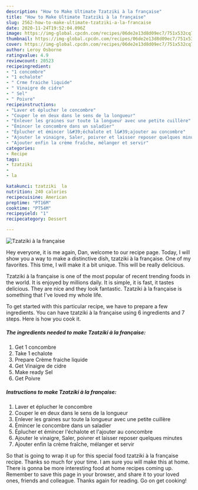 ```yaml
---
description: "How to Make Ultimate Tzatziki à la française"
title: "How to Make Ultimate Tzatziki à la française"
slug: 2562-how-to-make-ultimate-tzatziki-a-la-francaise
date: 2020-11-24T19:52:04.096Z
image: https://img-global.cpcdn.com/recipes/06de2e13d8d09ec7/751x532cq70/tzatziki-a-la-francaise-photo-principale-de-la-recette.jpg
thumbnail: https://img-global.cpcdn.com/recipes/06de2e13d8d09ec7/751x532cq70/tzatziki-a-la-francaise-photo-principale-de-la-recette.jpg
cover: https://img-global.cpcdn.com/recipes/06de2e13d8d09ec7/751x532cq70/tzatziki-a-la-francaise-photo-principale-de-la-recette.jpg
author: Leroy Osborne
ratingvalue: 4.9
reviewcount: 20523
recipeingredient:
- "1 concombre"
- "1 echalote"
- " Crme fraiche liquide"
- " Vinaigre de cidre"
- " Sel"
- " Poivre"
recipeinstructions:
- "Laver et éplucher le concombre"
- "Couper le en deux dans le sens de la longueur"
- "Enlever les graines sur toute la longueur avec une petite cuillère"
- "Émincer le concombre dans un saladier"
- "Éplucher et émincer l&#39;échalote et l&#39;ajouter au concombre"
- "Ajouter le vinaigre, Saler, poivrer et laisser reposer quelques minutes"
- "Ajouter enfin la crème fraîche, mélanger et servir"
categories:
- Recipe
tags:
- tzatziki
- 
- la

katakunci: tzatziki  la 
nutrition: 240 calories
recipecuisine: American
preptime: "PT16M"
cooktime: "PT54M"
recipeyield: "1"
recipecategory: Dessert

---
```



![Tzatziki à la française](https://img-global.cpcdn.com/recipes/06de2e13d8d09ec7/751x532cq70/tzatziki-a-la-francaise-photo-principale-de-la-recette.jpg)

Hey everyone, it is me again, Dan, welcome to our recipe page. Today, I will show you a way to make a distinctive dish, tzatziki à la française. One of my favorites. This time, I will make it a bit unique. This will be really delicious.

Tzatziki à la française is one of the most popular of recent trending foods in the world. It is enjoyed by millions daily. It is simple, it is fast, it tastes delicious. They are nice and they look fantastic. Tzatziki à la française is something that I've loved my whole life.




To get started with this particular recipe, we have to prepare a few ingredients. You can have tzatziki à la française using 6 ingredients and 7 steps. Here is how you cook it.

<!--inarticleads1-->

##### The ingredients needed to make Tzatziki à la française:

1. Get 1 concombre
1. Take 1 echalote
1. Prepare  Crème fraiche liquide
1. Get  Vinaigre de cidre
1. Make ready  Sel
1. Get  Poivre




<!--inarticleads2-->

##### Instructions to make Tzatziki à la française:

1. Laver et éplucher le concombre
1. Couper le en deux dans le sens de la longueur
1. Enlever les graines sur toute la longueur avec une petite cuillère
1. Émincer le concombre dans un saladier
1. Éplucher et émincer l&#39;échalote et l&#39;ajouter au concombre
1. Ajouter le vinaigre, Saler, poivrer et laisser reposer quelques minutes
1. Ajouter enfin la crème fraîche, mélanger et servir




So that is going to wrap it up for this special food tzatziki à la française recipe. Thanks so much for your time. I am sure you will make this at home. There is gonna be more interesting food at home recipes coming up. Remember to save this page in your browser, and share it to your loved ones, friends and colleague. Thanks again for reading. Go on get cooking!
